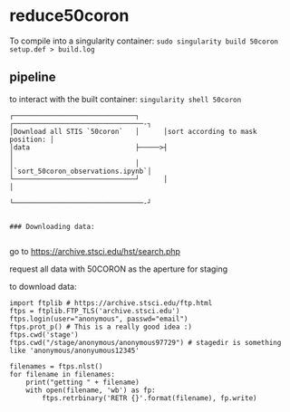 # reduce50coron

To compile into a singularity container: 
`sudo singularity build 50coron setup.def > build.log`



## pipeline

to interact with the built container: `singularity shell 50coron `

```
┌──────────────────────────────┐      ┌────────────────────────────────-┐
│Download all STIS `50coron`   │      │sort according to mask position: │
│data                          ├─────>┤                                 │
│                              │      │`sort_50coron_observations.ipynb`│
└──────────────────────────────┘      │                                 │
                                      └────────────────────────────────-┘
                                      
 
### Downloading data:
 
 ```
go to https://archive.stsci.edu/hst/search.php
 
request all data with 50CORON as the aperture for staging

to download data:

    import ftplib # https://archive.stsci.edu/ftp.html
    ftps = ftplib.FTP_TLS('archive.stsci.edu')
    ftps.login(user="anonymous", passwd="email")
    ftps.prot_p() # This is a really good idea :)
    ftps.cwd('stage')
    ftps.cwd("/stage/anonymous/anonymous97729") # stagedir is something like 'anonymous/anonyumous12345'

    filenames = ftps.nlst()
    for filename in filenames:
        print("getting " + filename)
        with open(filename, 'wb') as fp: 
            ftps.retrbinary('RETR {}'.format(filename), fp.write)
```